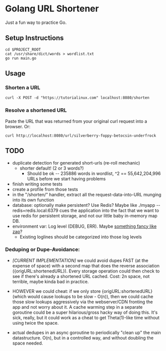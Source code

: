 # Golang URL Shortener

Just a fun way to practice Go.


## Setup Instructions
```
cd $PROJECT_ROOT
cat /usr/share/dict/words > wordlist.txt
go run main.go
```

## Usage

### Shorten a URL
```
curl -X POST -d "https://tutorialinux.com" localhost:8080/shorten
```

### Resolve a shortened URL
Paste the URL that was returned from your original curl request into a browser. Or:
```
curl http://localhost:8080/url/silverberry-foppy-betocsin-underfrock
```


## TODO
- duplicate detection for generated short-urls (re-roll mechanic)
  - shorter default! (2 or 3 words?)
    - Should be ok -- 235886 words in wordlist, ^2 == 55,642,204,996 URLs before we start having problems
- finish writing some tests
- create a profile from those tests
- in the "/shorten/" handler, extract all the request-data-into-URL munging into its own function
- database: optionally make persistent? Use Redis? Maybe like ./myapp --redis=redis.local:6379 cues the application into the fact that we want to use redis for persistent storage, and not our little baby in-memory map DB.
- environment var: Log level (DEBUG, ERR). Maybe [something fancy like zap](https://github.com/uber-go/zap)?
  - Existing loglines should be categorized into those log levels


### Deduping or Dupe-Avoidance:

- *[CURRENT IMPLEMENTATION]* we could avoid dupes FAST (at the expense of space) with a second map that does the reverse association ({origURL:shortenedURL}). Every storage operation could then check to see if there's already a shortened URL cached. Cost: 2n space, not terrible, maybe kinda bad in practice.

- HOWEVER we could cheat: if we only store {origURL:shortenedURL} (which would cause lookups to be slow - O(n)), then we could cache those slow lookups aggressively via the webserver/CDN fronting the app and not worry about it. A cache warming step in a separate goroutine could be a super hilarious/gross hacky way of doing this. It's sick, really, but it could work as a cheat to get Theta(1)-like time without using twice the space.

- actual dedupes in an async goroutine to periodically "clean up" the main datastructure. O(n), but in a controlled way, and without doubling the space needed.
